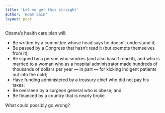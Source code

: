```yaml
---
title: 'Let me get this straight'
author: 'Noam Sain'
layout: post
---
```


Obama’s health care plan will:

- Be written by a committee whose head says he doesn’t understand it;
- Be passed by a Congress that hasn’t read it (but exempts themselves from it);
- Be signed by a person who smokes (and also hasn’t read it), and who is married to a woman who as a hospital administrator made hundreds of thousands of dollars per year — in part — for kicking indigent patients out into the cold;
- Have funding administered by a treasury chief who did not pay his taxes;
- Be overseen by a surgeon general who is obese; and
- Be financed by a country that is nearly broke.

What could possibly go wrong?